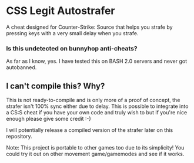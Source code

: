 # CSS Legit Autostrafer
A cheat designed for Counter-Strike: Source that helps you strafe by pressing keys with a very small delay when you strafe.

### Is this undetected on bunnyhop anti-cheats?
As far as I know, yes. I have tested this on BASH 2.0 servers and never got autobanned.

## I can't compile this? Why?
This is not ready-to-compile and is only more of a proof of concept, the strafer isn't 100% sync either due to delay. This is possible to integrate into a CS:S cheat if you have your own code and truly wish to but if you're nice enough please give some credit :-)

I will potentially release a compiled version of the strafer later on this repository.

Note: This project is portable to other games too due to its simplicity! You could try it out on other movement game/gamemodes and see if it works.
